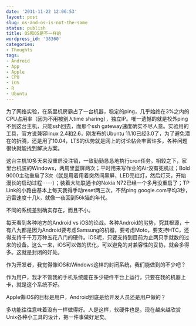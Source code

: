 ```yaml
---
date: '2011-11-22 12:06:53'
layout: post
slug: os-and-os-is-not-the-same
status: publish
title: OS和OS是不一样的
wordpress_id: '38360'
categories:
- Thoughts
tags:
- Android
- App
- Apple
- CPU
- iOS
- R
- Ubuntu
---
```


为了网络实验，在系里机房霸占了一台机器，稳定的ping，几乎始终在3%之内的CPU占用率（因为不用被别人time sharing），独立IP。唯一遗憾的就是校外ping不到这台主机，只能ssh回去，而那个ssh gateway速度确实不尽人意。实验用的工具，官方说兼容linux 2.4和2.6，刚发布的Ubuntu 11.10已经3.0了，为了避免潜在的折腾，还是用了10.04，LTS的优势就是网上的讨论帖会丰富许多，各种问题很快就能找到解决方案。




这台主机10多天来没重启没注销，一致勤勤恳恳地执行cron任务。相较之下，家里台机装的Windows，两周里蓝屏两次；平时用来写作业的Air没有死机过；Bold 9000主动重启了3次（就是用着用着突然间黑屏，LED亮红灯，然后灯灭，开始漫长的启动过程⋯⋯）；装着大陆联通卡的Nokia N72已经一个多月没重启了；TP Link的小路由基本上每天我得手动reset两三次，不然ping google.com平均3秒，迅雷速度十几k，就像一夜回到56k猫的年代。




不同的系统差别确实存在，而且不小。




每天看到各种地方的Android vs iOS的论战。各种Android的劣势，究其根源，十有八九都是因为Android要考虑Samsung的机器，要考虑Moto，要支持HTC，还得支持千千万万种五花八门的硬件。iOS呢，只要支持到目前为止两只手就数的过来的设备。这么一来，iOS可以做的优化，可以避免的对兼容性的妥协，就会多得多。这就是封闭的好处。




作为开发者，我觉得像iOS和Windows这样的封闭系统，我们能做到的不少吧？




作为用户，我才不管我的手机系统能在多少硬件平台上运行，只要在我的机器上卡，就是这个系统不好。




Apple做iOS的目标是用户，Android到底是给开发人员还是用户做的？




多功能往往意味着没有一样做得好。人是这样，软硬件也是。现在越来越欣赏Unix各种小工具的设计，把一件事做好足矣。
